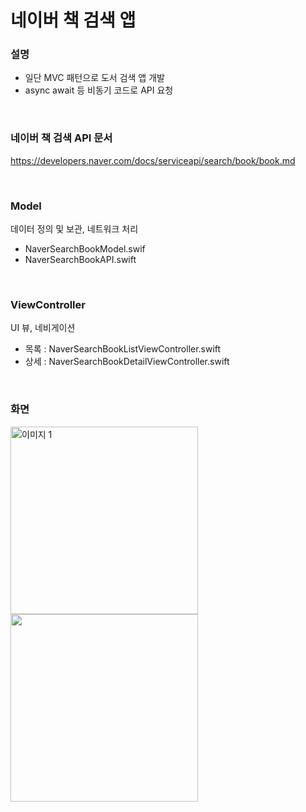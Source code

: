 # 네이버 책 검색 앱

### 설명
- 일단 MVC 패턴으로 도서 검색 앱 개발
- async await 등 비동기 코드로 API 요청
  
<br>

### 네이버 책 검색 API 문서
https://developers.naver.com/docs/serviceapi/search/book/book.md

<br>

### Model
데이터 정의 및 보관, 네트워크 처리
- NaverSearchBookModel.swif
- NaverSearchBookAPI.swift

<br>

### ViewController
UI 뷰, 네비게이션
- 목록 : NaverSearchBookListViewController.swift 
- 상세 : NaverSearchBookDetailViewController.swift

<br>

### 화면

<p align="left">
<img src="https://github.com/codeway2012/NaverSearchBookSampleApp/assets/164759000/7a131549-8dfc-4b97-b375-917fc84c52f2" height="300"  alt="이미지 1">
  <img src="https://github.com/codeway2012/NaverSearchBookSampleApp/assets/164759000/8800f09c-592a-4ccb-9f37-a1b48115186e" height="300">
</p>




